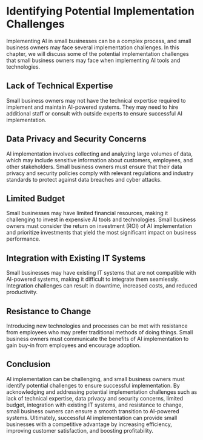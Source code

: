 Identifying Potential Implementation Challenges
=========================================================================================================

Implementing AI in small businesses can be a complex process, and small business owners may face several implementation challenges. In this chapter, we will discuss some of the potential implementation challenges that small business owners may face when implementing AI tools and technologies.

Lack of Technical Expertise
---------------------------

Small business owners may not have the technical expertise required to implement and maintain AI-powered systems. They may need to hire additional staff or consult with outside experts to ensure successful AI implementation.

Data Privacy and Security Concerns
----------------------------------

AI implementation involves collecting and analyzing large volumes of data, which may include sensitive information about customers, employees, and other stakeholders. Small business owners must ensure that their data privacy and security policies comply with relevant regulations and industry standards to protect against data breaches and cyber attacks.

Limited Budget
--------------

Small businesses may have limited financial resources, making it challenging to invest in expensive AI tools and technologies. Small business owners must consider the return on investment (ROI) of AI implementation and prioritize investments that yield the most significant impact on business performance.

Integration with Existing IT Systems
------------------------------------

Small businesses may have existing IT systems that are not compatible with AI-powered systems, making it difficult to integrate them seamlessly. Integration challenges can result in downtime, increased costs, and reduced productivity.

Resistance to Change
--------------------

Introducing new technologies and processes can be met with resistance from employees who may prefer traditional methods of doing things. Small business owners must communicate the benefits of AI implementation to gain buy-in from employees and encourage adoption.

Conclusion
----------

AI implementation can be challenging, and small business owners must identify potential challenges to ensure successful implementation. By acknowledging and addressing potential implementation challenges such as lack of technical expertise, data privacy and security concerns, limited budget, integration with existing IT systems, and resistance to change, small business owners can ensure a smooth transition to AI-powered systems. Ultimately, successful AI implementation can provide small businesses with a competitive advantage by increasing efficiency, improving customer satisfaction, and boosting profitability.
